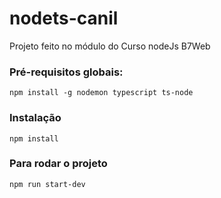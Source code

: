 # nodets-canil
Projeto feito no módulo do Curso nodeJs B7Web

### Pré-requisitos globais:
  `npm install -g nodemon typescript ts-node`

### Instalação
  `npm install`

### Para rodar o projeto
  `npm run start-dev`